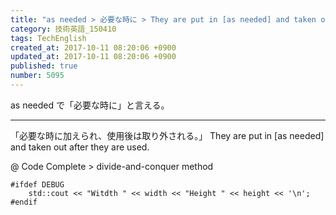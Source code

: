 ```yaml
---
title: "as needed > 必要な時に > They are put in [as needed] and taken out after they are used."
category: 技術英語_150410
tags: TechEnglish
created_at: 2017-10-11 08:20:06 +0900
updated_at: 2017-10-11 08:20:06 +0900
published: true
number: 5095
---
```


as needed
で「必要な時に」と言える。

---
「必要な時に加えられ、使用後は取り外される。」
They are put in [as needed] and taken out after they are used.

@ Code Complete > divide-and-conquer method

```txt:snippet
#ifdef DEBUG
    std::cout << "Witdth " << width << "Height " << height << '\n';
#endif
```




